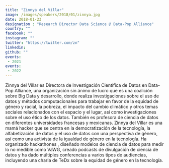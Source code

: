 ```yaml
---
title: "Zinnya del Villar"
image: /images/speakers/2018/01/zinnya.jpg
date: 2018-01-23
designation : "Research Director Data Science @ Data-Pop Alliance"
country: ""
facebook: ""
instagram: ""
twitter: "https://twitter.com/zn"
linkedin: 
github: ""
events:
 - 2021
events:
 - 2022
---
```


Zinnya del Villar es Directora de Investigación Científica de Datos en Data-Pop Alliance, una organización sin ánimo de lucro que es una coalición sobre Big Data y desarrollo, donde realiza investigaciones sobre el uso de datos y métodos computacionales para trabajar en favor de la equidad de género y racial,  la pobreza, el impacto del cambio climático y otros temas sociales relacionados con el espacio y el lugar, así como investigaciones sobre el uso ético de los datos. También es profesora de ciencia de datos en diferentes universidades francesas y mexicanas. Zinnya del Villar es una mamá hacker que se centra en la democratización de la tecnología, la alfabetización de datos y el uso de datos con una perspectiva de género, así como una activista de la igualdad de género en la tecnología. Ha organizado hackathones , diseñado modelos de ciencia de datos para medir lo no medible como VaWG, creado podcasts de divulgación de ciencia de datos y ha dado múltiples conferencias a varios tipos de audiencias, incluyendo una charla de TeDx sobre la equidad de género en la tecnología.